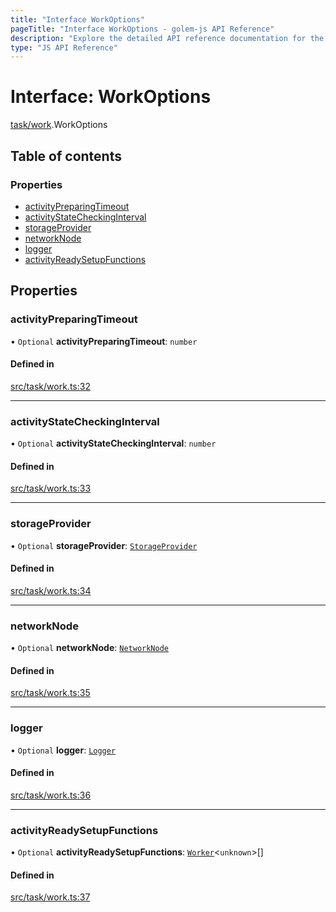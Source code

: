 ```yaml
---
title: "Interface WorkOptions"
pageTitle: "Interface WorkOptions - golem-js API Reference"
description: "Explore the detailed API reference documentation for the Interface WorkOptions within the golem-js SDK for the Golem Network."
type: "JS API Reference"
---
```

# Interface: WorkOptions

[task/work](../modules/task_work).WorkOptions

## Table of contents

### Properties

- [activityPreparingTimeout](task_work.WorkOptions#activitypreparingtimeout)
- [activityStateCheckingInterval](task_work.WorkOptions#activitystatecheckinginterval)
- [storageProvider](task_work.WorkOptions#storageprovider)
- [networkNode](task_work.WorkOptions#networknode)
- [logger](task_work.WorkOptions#logger)
- [activityReadySetupFunctions](task_work.WorkOptions#activityreadysetupfunctions)

## Properties

### activityPreparingTimeout

• `Optional` **activityPreparingTimeout**: `number`

#### Defined in

[src/task/work.ts:32](https://github.com/golemfactory/golem-js/blob/22da85c/src/task/work.ts#L32)

___

### activityStateCheckingInterval

• `Optional` **activityStateCheckingInterval**: `number`

#### Defined in

[src/task/work.ts:33](https://github.com/golemfactory/golem-js/blob/22da85c/src/task/work.ts#L33)

___

### storageProvider

• `Optional` **storageProvider**: [`StorageProvider`](storage_provider.StorageProvider)

#### Defined in

[src/task/work.ts:34](https://github.com/golemfactory/golem-js/blob/22da85c/src/task/work.ts#L34)

___

### networkNode

• `Optional` **networkNode**: [`NetworkNode`](../classes/network_node.NetworkNode)

#### Defined in

[src/task/work.ts:35](https://github.com/golemfactory/golem-js/blob/22da85c/src/task/work.ts#L35)

___

### logger

• `Optional` **logger**: [`Logger`](utils_logger_logger.Logger)

#### Defined in

[src/task/work.ts:36](https://github.com/golemfactory/golem-js/blob/22da85c/src/task/work.ts#L36)

___

### activityReadySetupFunctions

• `Optional` **activityReadySetupFunctions**: [`Worker`](../modules/task_work#worker)\<`unknown`\>[]

#### Defined in

[src/task/work.ts:37](https://github.com/golemfactory/golem-js/blob/22da85c/src/task/work.ts#L37)
